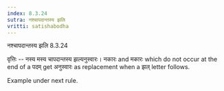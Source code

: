 ```yaml
---
index: 8.3.24
sutra: नश्चापदान्तस्य झलि
vritti: satishabodha
---
```



 नश्चापदान्तस्य झलि 8.3.24 


वृत्तिः -- नस्य मस्य चापदान्तस्य झल्‍यनुस्‍वारः। नकारः and मकारः which do not occur at the end of a पदम् get अनुस्वारः as replacement when a झल् letter follows. 


Example under next rule. 


